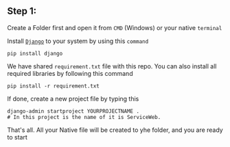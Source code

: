 ## Step 1:

Create a Folder first and open it from `CMD` (Windows) or your native `terminal`

Install [`Django`](https://www.djangoproject.com/) to your system by using this `command`

```commandline
pip install django
```

We have shared `requirement.txt` file with this repo. You can also install all required libraries by following this command

```commandline
pip install -r requirement.txt
```

If done, create a new project file by typing this

```commandline
django-admin startproject YOURPROJECTNAME .
# In this project is the name of it is ServiceWeb.
```

That's all. All your Native file will be created to yhe folder, and you are ready to start
